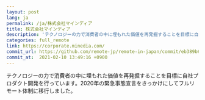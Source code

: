 ```yaml
---
layout: post
lang: ja
permalink: /ja/株式会社マインディア
title: 株式会社マインディア
description: 'テクノロジーの力で消費者の中に埋もれた価値を再発掘することを目標に自社プロダクト開発を行っています。2020年の緊急事態宣言をきっかけにしてフルリモート体制に移行しました。'
categories: full_remote
link: https://corporate.minedia.com/
commit_url: https://github.com/remote-jp/remote-in-japan/commit/eb389b65cb336b568c5121370aa0437b119e8978
commit_at:  2021-02-10 13:49:16 +0900
---
```


<p>テクノロジーの力で消費者の中に埋もれた価値を再発掘することを目標に自社プロダクト開発を行っています。2020年の緊急事態宣言をきっかけにしてフルリモート体制に移行しました。</p>
